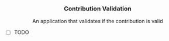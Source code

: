 <h3 align="center">Contribution Validation</h3>
<p align="center">An application that validates if the contribution is valid<p>

- [ ] TODO
